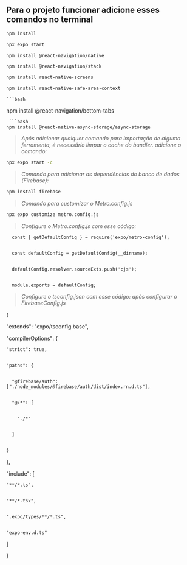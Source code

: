 ## Para o projeto funcionar adicione esses comandos no terminal

   ```bash
   npm install
   ```
   ```bash
   npx expo start
   ```
   ```bash
   npm install @react-navigation/native
   ```
   ```bash
   npm install @react-navigation/stack
   ```
   ```bash
   npm install react-native-screens
   ```
   ```bash
   npm install react-native-safe-area-context
   ```
    ```bash
   npm install @react-navigation/bottom-tabs
   ```
    ```bash
   npm install @react-native-async-storage/async-storage
   ```
   >  *Após adicionar qualquer comando para importação de alguma ferramenta, é necessário limpar o cache do bundler. adicione o comando:*

   ```bash
   npx expo start -c
   ```

   >  *Comando para adicionar as dependências do banco de dados (Firebase):*
   ```bash
   npm install firebase
   ```

   >  *Comando para customizar o Metro.config.js*
   ```bash
   npx expo customize metro.config.js
   ```
   >  *Configure o Metro.config.js com esse código:*


      const { getDefaultConfig } = require('expo/metro-config');


      const defaultConfig = getDefaultConfig(__dirname);

      
      defaultConfig.resolver.sourceExts.push('cjs');


      module.exports = defaultConfig;


   >  *Configure o tsconfig.json com esse código: após configurar o FirebaseConfig.js*


   {


  "extends": "expo/tsconfig.base",


  "compilerOptions": {


    "strict": true,


    "paths": {


      "@firebase/auth": ["./node_modules/@firebase/auth/dist/index.rn.d.ts"],


      "@/*": [


        "./*"


      ]


    }


  },


  "include": [


    "**/*.ts",


    "**/*.tsx",


    ".expo/types/**/*.ts",


    "expo-env.d.ts"


  ]


}




